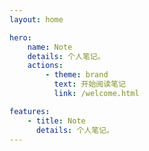 ```yaml
---
layout: home

hero:
    name: Note
    details: 个人笔记。
    actions:
        - theme: brand
          text: 开始阅读笔记
          link: /welcome.html

features:
    - title: Note
      details: 个人笔记。
---
```


